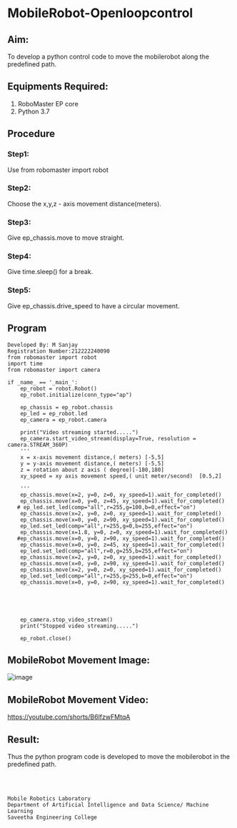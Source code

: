 # MobileRobot-Openloopcontrol
## Aim:

To develop a python control code to move the mobilerobot along the predefined path.

## Equipments Required:
1. RoboMaster EP core
2. Python 3.7

## Procedure

### Step1:
Use from robomaster import robot

### Step2:
Choose the x,y,z - axis movement distance(meters).

### Step3:
Give ep_chassis.move to move straight.

### Step4:
Give time.sleep() for a break.

### Step5:
Give ep_chassis.drive_speed to have a circular movement.

## Program
```
Developed By: M Sanjay
Registration Number:212222240090
from robomaster import robot
import time
from robomaster import camera

if _name_ == '_main_':
    ep_robot = robot.Robot()
    ep_robot.initialize(conn_type="ap")

    ep_chassis = ep_robot.chassis
    ep_led = ep_robot.led
    ep_camera = ep_robot.camera
          
    print("Video streaming started.....")
    ep_camera.start_video_stream(display=True, resolution = camera.STREAM_360P)
    ''' 
    x = x-axis movement distance,( meters) [-5,5]
    y = y-axis movement distance,( meters) [-5,5] 
    z = rotation about z axis ( degree)[-180,180]
    xy_speed = xy axis movement speed,( unit meter/second)  [0.5,2]

    '''
    ep_chassis.move(x=2, y=0, z=0, xy_speed=1).wait_for_completed()
    ep_chassis.move(x=0, y=0, z=45, xy_speed=1).wait_for_completed()
   # ep_led.set_led(comp="all",r=255,g=100,b=0,effect="on")  
    ep_chassis.move(x=2, y=0, z=0, xy_speed=1).wait_for_completed() 
    ep_chassis.move(x=0, y=0, z=90, xy_speed=1).wait_for_completed()
    ep_led.set_led(comp="all",r=255,g=0,b=255,effect="on")  
    ep_chassis.move(x=1.8, y=0, z=0, xy_speed=1).wait_for_completed() 
   #ep_chassis.move(x=0, y=0, z=90, xy_speed=1).wait_for_completed()
    ep_chassis.move(x=0, y=0, z=45, xy_speed=1).wait_for_completed()
    ep_led.set_led(comp="all",r=0,g=255,b=255,effect="on")  
    ep_chassis.move(x=2, y=0, z=0, xy_speed=1).wait_for_completed()
    ep_chassis.move(x=0, y=0, z=90, xy_speed=1).wait_for_completed()
    ep_chassis.move(x=2, y=0, z=0, xy_speed=1).wait_for_completed()
    ep_led.set_led(comp="all",r=255,g=255,b=0,effect="on")  
    ep_chassis.move(x=0, y=0, z=90, xy_speed=1).wait_for_completed()
    
    
    
    

    ep_camera.stop_video_stream()
    print("Stopped video streaming.....")

    ep_robot.close()
```

## MobileRobot Movement Image:

![image](https://github.com/Sanjay22006832/mobilerobot-openloopcontrol/assets/119830477/3bad6cca-7a1e-4bd4-a194-991a39ff52ba)


## MobileRobot Movement Video:

https://youtube.com/shorts/B6lfzwFMtqA



## Result:
Thus the python program code is developed to move the mobilerobot in the predefined path.


<br/>
<br/>

```
Mobile Robotics Laboratory
Department of Artificial Intelligence and Data Science/ Machine Learning
Saveetha Engineering College
```
